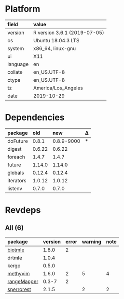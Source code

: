 # Platform

|field    |value                        |
|:--------|:----------------------------|
|version  |R version 3.6.1 (2019-07-05) |
|os       |Ubuntu 18.04.3 LTS           |
|system   |x86_64, linux-gnu            |
|ui       |X11                          |
|language |en                           |
|collate  |en_US.UTF-8                  |
|ctype    |en_US.UTF-8                  |
|tz       |America/Los_Angeles          |
|date     |2019-10-29                   |

# Dependencies

|package   |old    |new        |Δ  |
|:---------|:------|:----------|:--|
|doFuture  |0.8.1  |0.8.9-9000 |*  |
|digest    |0.6.22 |0.6.22     |   |
|foreach   |1.4.7  |1.4.7      |   |
|future    |1.14.0 |1.14.0     |   |
|globals   |0.12.4 |0.12.4     |   |
|iterators |1.0.12 |1.0.12     |   |
|listenv   |0.7.0  |0.7.0      |   |

# Revdeps

## All (6)

|package                                |version |error |warning |note |
|:--------------------------------------|:-------|:-----|:-------|:----|
|[biotmle](problems.md#biotmle)         |1.8.0   |2     |        |     |
|drtmle                                 |1.0.4   |      |        |     |
|kergp                                  |0.5.0   |      |        |     |
|[methyvim](problems.md#methyvim)       |1.6.0   |2     |5       |4    |
|[rangeMapper](problems.md#rangemapper) |0.3-7   |2     |        |     |
|[sperrorest](problems.md#sperrorest)   |2.1.5   |      |2       |2    |

